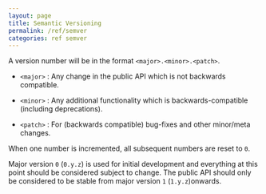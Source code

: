 ```yaml
---
layout: page
title: Semantic Versioning
permalink: /ref/semver
categories: ref semver
---
```


A version number will be in the format `<major>.<minor>.<patch>`.

- `<major>`
: Any change in the public API which is not backwards compatible.

- `<minor>`
: Any additional functionality which is backwards-compatible (including
  deprecations).

- `<patch>`
: For (backwards compatible) bug-fixes and other minor/meta changes.

When one number is incremented, all subsequent numbers are reset to `0`.

Major version `0` (`0.y.z`) is used for initial development and everything at
this point should be considered subject to change. The public API should only
be considered to be stable from major version `1` (`1.y.z`)onwards.
